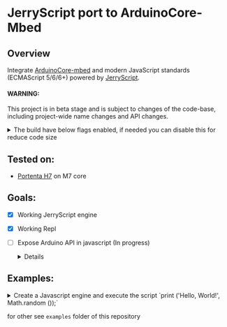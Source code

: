 # JerryScript port to ArduinoCore-Mbed

## Overview

Integrate [ArduinoCore-mbed](https://github.com/arduino/ArduinoCore-mbed) and modern JavaScript standards (ECMAScript 5/6/6+) powered by [JerryScript](https://github.com/jerryscript-project/jerryscript).

#### WARNING: 
This project is in beta stage and is subject to changes of the code-base, including project-wide name changes and API changes.

<details><summary>The build have below flags enabled, if needed you can disable this for reduce code size</summary>
<p>

jerryscript-config.h
```c
// Build differences from default:
#define JERRY_LOGGING 1
#define JERRY_LINE_INFO 1
#define JERRY_ERROR_MESSAGES 1
#define JERRY_GLOBAL_HEAP_SIZE 128
#define JERRY_CPOINTER_32_BIT 1
```
</p>
</details>


## Tested on:
 - [Portenta H7](https://www.arduino.cc/pro/hardware/product/portenta-h7) on M7 core

## Goals:

 - [x] Working JerryScript engine
 - [x] Working Repl
 - [ ] Expose Arduino API in javascript (In progress)
    <details><summary>Details</summary>
    <p>

    ### Constants:

      - [x] HIGH | LOW | CHANGE | RISING | FALLING
      - [x] INPUT | OUTPUT | INPUT_PULLUP
      - [x] LSBFIRST | MSBFIRST
      - [x] PIN_LED | LED_BUILTIN | LEDR | LEDG | LEDB
      - [x] A0 | A1 | A2 | A3 | A4 | A5 | A6 | A7
      - [x] D0 | D1 | D2 | D3 | D4 | D5 | D6 | D7 | D8 | D9 | D10 | D11 | D12 | D13 | D14 | D19 | D20 | D21

    ### Functions:

      - Digital I/O:
        - [x] pinMode()
        - [x] digitalWrite()
        - [x] digitalRead()

      - Time:
        - [x] delay()
        - [x] delayMicroseconds()
        - [x] micros()
        - [x] millis()

      - Math:
        - [x] abs() - via javascript 'Math' module
        - [x] constrain()
        - [x] map()
        - [x] max() - via javascript 'Math' module
        - [x] min() - via javascript 'Math' module
        - [x] pow() - via javascript 'Math' module
        - [x] sq()
        - [x] sqrt() - via javascript 'Math' module

      - Trigonometry:
        - [x] cos() - via javascript 'Math' module
        - [x] sin() - via javascript 'Math' module
        - [x] tan() - via javascript 'Math' module

      - Random Numbers:
        - [x] random()
        - [x] randomSeed()

      - Bits and Bytes:
        - [x] bit()
        - [x] bitClear()
        - [x] bitRead()
        - [x] bitSet()
        - [x] bitWrite()
        - [x] highByte()
        - [x] lowByte()

      - Analog I/O:
        - [x] analogRead()
        - [x] analogWrite()
        - [x] analogReadResolution()
        - [x] analogWriteResolution()

      - Advanced I/O:
        - [x] noTone()
        - [x] pulseIn()
        - [x] pulseInLong()
        - [x] shiftIn()
        - [x] shiftOut()
        - [x] tone()

      - External Interrupts:
        - [x] attachInterrupt()
        - [x] detachInterrupt()

      - Interrupts:
        - [x] interrupts()
        - [x] noInterrupts()

      - Characters:
        - [x] isAlpha()
        - [x] isAlphaNumeric()
        - [x] isAscii()
        - [x] isControl()
        - [x] isDigit()
        - [x] isGraph()
        - [x] isHexadecimalDigit()
        - [x] isLowerCase()
        - [x] isPrintable()
        - [x] isPunct()
        - [x] isSpace()
        - [x] isUpperCase()
        - [x] isWhitespace()

      - Communication:
        - [ ] Serial
        - [ ] SPI
        - [ ] Stream
        - [ ] Wire

    </p>
    </details>

## Examples:

<details><summary>Create a Javascript engine and execute the script `print ('Hello, World!', Math.random ());`
</summary>
<p>

ArduinoCoreMbedJS.ino
```c++
#include "Arduino.h"
#include "mbed.h"

#include "Arduino_Portenta_JerryScript.h"

REDIRECT_STDOUT_TO(Serial);


void setup() {
  /* Initialize Serial */
  Serial.begin(115200);

  /* Wait Serial */
  while (!Serial) {}

  printf("Mbed OS API: %d.%d.%d\n", MBED_MAJOR_VERSION, MBED_MINOR_VERSION, MBED_PATCH_VERSION);
  printf("JerryScript API: %d.%d.%d\n", JERRY_API_MAJOR_VERSION, JERRY_API_MINOR_VERSION, JERRY_API_PATCH_VERSION);

  const jerry_char_t script[] = "print ('Hello, World!', Math.random ());";

  /* Initialize engine */
  jerry_init (JERRY_INIT_EMPTY);

  /* Set log level */
  jerry_log_set_level (JERRY_LOG_LEVEL_DEBUG);

  /* Register the print function in the global object */
  jerryx_register_global ("print", jerryx_handler_print);

  /* Run script with 'eval' */
  jerry_value_free (jerry_eval (script, sizeof (script) - 1, JERRY_PARSE_NO_OPTS));

  /* Cleanup engine */
  jerry_cleanup ();
}

void loop() {
  delay(1000);
}
```

## Output
```
Mbed OS API: 6.15.1
JerryScript API: 3.0.0
Hello, World! 0.6900010318495333
```
</p>
</details>

for other see `examples` folder of this repository

